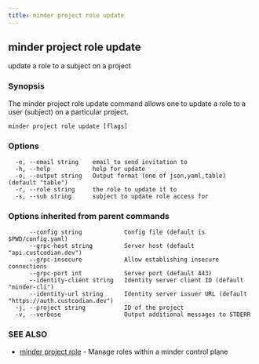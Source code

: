 ```yaml
---
title: minder project role update
---
```

## minder project role update

update a role to a subject on a project

### Synopsis

The minder project role update command allows one to update a role
to a user (subject) on a particular project.

```
minder project role update [flags]
```

### Options

```
  -e, --email string    email to send invitation to
  -h, --help            help for update
  -o, --output string   Output format (one of json,yaml,table) (default "table")
  -r, --role string     the role to update it to
  -s, --sub string      subject to update role access for
```

### Options inherited from parent commands

```
      --config string            Config file (default is $PWD/config.yaml)
      --grpc-host string         Server host (default "api.custcodian.dev")
      --grpc-insecure            Allow establishing insecure connections
      --grpc-port int            Server port (default 443)
      --identity-client string   Identity server client ID (default "minder-cli")
      --identity-url string      Identity server issuer URL (default "https://auth.custcodian.dev")
  -j, --project string           ID of the project
  -v, --verbose                  Output additional messages to STDERR
```

### SEE ALSO

* [minder project role](minder_project_role.md)	 - Manage roles within a minder control plane

